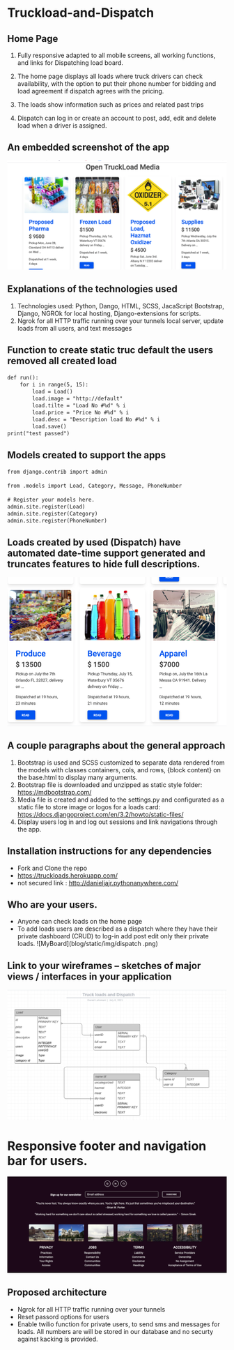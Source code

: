 # Truckload-and-Dispatch
## Home Page
1. Fully responsive adapted to all mobile screens, all working functions, and links for Dispatching load board.
2. The home page displays all loads where truck drivers can check availability, with the option to put their phone number for bidding and load agreement if dispatch agrees with the pricing.

3. The loads show  information such as prices and related past trips

4. Dispatch can log in or create an account to post, add,  edit and delete load when a driver is assigned.

## An embedded screenshot of the app
![home](blog/static/img/open.png)


## Explanations of the technologies used
1. Technologies used: Python, Dango, HTML, SCSS, JacaScript Bootstrap,  Django, NGROk for local hosting, Django-extensions for scripts.
2. Ngrok for all HTTP traffic running over your tunnels local server, update loads from all users, and text messages

## Function to create static truc default the users removed all created load
````````
def run():
    for i in range(5, 15):
        load = Load()
        load.image = "http://default"
        load.tilte = "Load No #%d" % i
        load.price = "Price No #%d" % i
        load.desc = "Description load No #%d" % i
        load.save()
print("test passed")

````````
## Models created to support the apps
```````
from django.contrib import admin

from .models import Load, Category, Message, PhoneNumber

# Register your models here.
admin.site.register(Load)
admin.site.register(Category)
admin.site.register(PhoneNumber)

```````

## Loads created by used (Dispatch) have automated date-time support generated and truncates features to hide full descriptions.
![Lucide](blog/static/img/loads.png)



## A couple paragraphs about the general approach
1. Bootstrap is used and SCSS customized to separate data rendered from the models with classes containers, cols, and rows, {block content} on the base.html to display many arguments.
2. Bootstrap file is downloaded and unzipped as static style folder: https://mdbootstrap.com/
3. Media file is created and added to the settings.py and configurated as a static file to store image or logos for a loads card: https://docs.djangoproject.com/en/3.2/howto/static-files/
4. Display users log in and log out sessions and link navigations through the app.

## Installation instructions for any dependencies
* Fork and Clone the repo
* https://truckloads.herokuapp.com/
* not secured link : http://danieljajr.pythonanywhere.com/

## Who are your users.
* Anyone can check loads on the home page
* To add loads users are described as a dispatch where they have their private dashboard (CRUD) to log-in add post edit only their private loads.
![MyBoard](blog/static/img/dispatch .png)

## Link to your wireframes – sketches of major views / interfaces in your application
![Lucide](blog/static/img/LucideChart.png)

# Responsive footer and navigation  bar for users.
![Lucide](blog/static/img/footer.png)

## Proposed architecture
* Ngrok for all HTTP traffic running over your tunnels
* Reset passord options for users
* Enable twilio function for private users, to send sms and messages for loads. All numbers are will be stored in our database and no securty against kacking is provided.  




